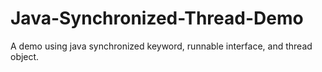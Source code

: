 # Java-Synchronized-Thread-Demo
A demo using java synchronized keyword, runnable interface, and thread object.
